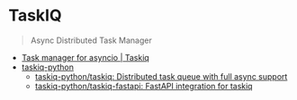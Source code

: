 # TaskIQ

> Async Distributed Task Manager

- [Task manager for asyncio | Taskiq](https://taskiq-python.github.io/)
- [taskiq-python](https://github.com/taskiq-python)
  - [taskiq-python/taskiq: Distributed task queue with full async support](https://github.com/taskiq-python/taskiq)
  - [taskiq-python/taskiq-fastapi: FastAPI integration for taskiq](https://github.com/taskiq-python/taskiq-fastapi)
